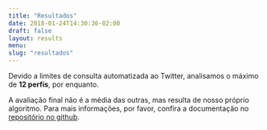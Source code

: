 ```yaml
---
title: "Resultados"
date: 2018-01-24T14:30:36-02:00
draft: false
layout: results
menu:
slug: "resultados"
---
```


Devido a limites de consulta automatizada ao Twitter, analisamos o máximo de **12 perfis**, por enquanto.

A avaliação final não é a média das outras, mas resulta de nosso próprio algoritmo. Para mais informações, por favor, confira a documentação no [repositório no github](
https://github.com/AppCivico/pegabot-backend/).
